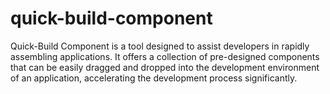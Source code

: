 # quick-build-component
 Quick-Build Component is a tool designed to assist developers in rapidly assembling applications. It offers a collection of pre-designed components that can be easily dragged and dropped into the development environment of an application, accelerating the development process significantly.
